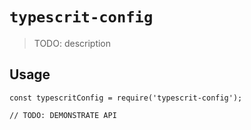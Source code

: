 # `typescrit-config`

> TODO: description

## Usage

```
const typescritConfig = require('typescrit-config');

// TODO: DEMONSTRATE API
```
